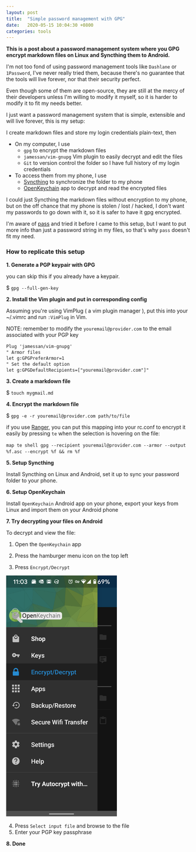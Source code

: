 ```yaml
---
layout: post
title:  "Simple password management with GPG"
date:   2020-05-15 10:04:30 +0800
categories: tools
---
```


**This is a post about a password management system where you GPG encrypt markdown files on Linux and Syncthing them to Android.**

<!-- use the word `markdown files` instead of `plain-text files` is because people who care enough to read on are tech savvy people that knows markdown anyway, but then 会make it too 复杂吗, 再看吧, 感觉 say plain-text might 也比较好的 -->

I'm not too fond of using password management tools like `Dashlane` or `1Password`, I've never really tried them, because there's no guarantee that the tools will live forever, nor that their security perfect.

Even though some of them are open-source, they are still at the mercy of their developers unless I'm willing to modify it myself,
so it is harder to modify it to fit my needs better.

I just want a password management system that is simple, extensible and will live forever, this is my setup:

I create markdown files and store my login credentials plain-text, then

- On my computer, I use
  - `gpg` to encrypt the markdown files
  - `jamessan/vim-gnupg` Vim plugin to easily decrypt and edit the files
  - `Git` to version control the folder so I have full history of my login credentials
- To access them from my phone, I use
  - [Syncthing](https://syncthing.net/) to synchronize the folder to my phone
  - [OpenKeychain](https://play.google.com/store/apps/details?id=org.sufficientlysecure.keychain&hl=en) app to decrypt and read the encrypted files

I could just Syncthing the markdown files without encryption to my phone, but on the off chance that my phone is stolen / lost / hacked, I don't want my passwords to go down with it, so it is safer to have it gpg encrypted.

I'm aware of [pass](https://www.passwordstore.org/) and tried it before I came to this setup, but I want to put more info than just a password string in my files, so that's why `pass` doesn't fit my need.

### How to replicate this setup


**1. Generate a PGP keypair with GPG**

you can skip this if you already have a keypair.

$ `gpg --full-gen-key`


**2. Install the Vim plugin and put in corresponding config**

Assuming you're using VimPlug ( a vim plugin manager ),
put this into your ~/.vimrc and run `:VimPlug` in Vim.

NOTE: remember to modify the `youremail@provider.com` to the email associated with your PGP key

```
Plug 'jamessan/vim-gnupg'
" Armor files
let g:GPGPreferArmor=1
" Set the default option
let g:GPGDefaultRecipients=["youremail@provider.com"]"
```
<!--This plugin will auto decrypt encrypted files when you open them with Vim, making the only difference with opening a normal unencrypted file a slight delay of opening the file due to the decryption process.-->
<!--有点啰嗦 this ^ line, comment it out first-->


**3. Create a markdown file**

$ `touch mygmail.md`

**4. Encrypt the markdown file**

<!--$ `gpg --recipient youremail@provider.com --armor --output %f.asc --encrypt %f`-->
$ `gpg -e -r youremail@provider.com path/to/file`

if you use [Ranger](https://github.com/ranger/ranger), you can put this mapping into your rc.conf to encrypt it easily by pressing `te` when the selection is hovering on the file:

`map te shell gpg --recipient youremail@provider.com --armor --output %f.asc --encrypt %f && rm %f`

**5. Setup Syncthing**

Install Syncthing on Linux and Android, set it up to sync your password folder to your phone.

**6. Setup OpenKeychain**

<!--Install [OpenKeychain](https://play.google.com/store/apps/details?id=org.sufficientlysecure.keychain&hl=en) Android app on your phone, export your keys from Linux and import them on your android phone-->
<!--didnt include link here is because they should just go google play search it anyway-->
Install `OpenKeychain` Android app on your phone, export your keys from Linux and import them on your Android phone

**7. Try decrypting your files on Android**

To decrypt and view the file:

1. Open the `OpenKeychain` app
2. Press the hamburger menu icon on the top left


3. Press `Encrypt/Decrypt`

<img src="/assets/decrypt.png" width="300px">

4. Press `Select input file` and browse to the file
5. Enter your PGP key passphrase


**8. Done**

